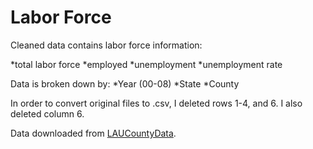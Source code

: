 Labor Force
=============

Cleaned data contains labor force information:

*total labor force 
*employed 
*unemployment 
*unemployment rate

Data is broken down by:
*Year (00-08)
*State
*County

In order to convert original files to .csv, I deleted rows 1-4, and 6. I also deleted column 6.  

Data downloaded from [LAUCountyData](http://www.bls.gov/lau/#tables).